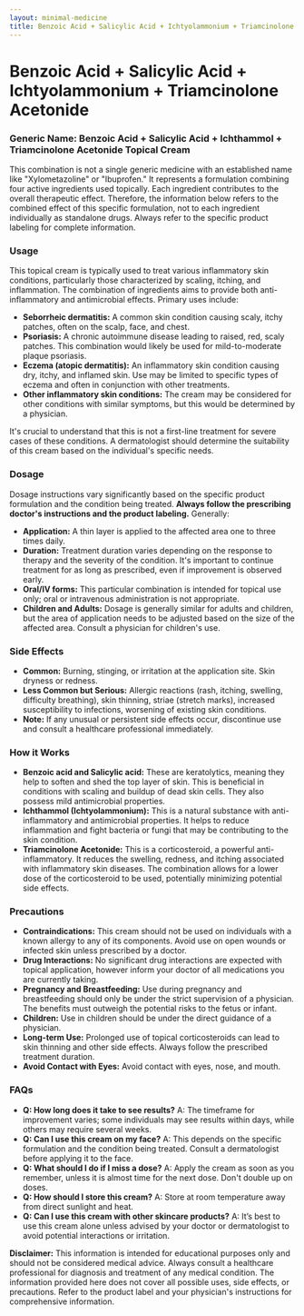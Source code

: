 ```yaml
---
layout: minimal-medicine
title: Benzoic Acid + Salicylic Acid + Ichtyolammonium + Triamcinolone Acetonide
---
```


# Benzoic Acid + Salicylic Acid + Ichtyolammonium + Triamcinolone Acetonide
### Generic Name:  Benzoic Acid + Salicylic Acid + Ichthammol + Triamcinolone Acetonide Topical Cream

This combination is not a single generic medicine with an established name like "Xylometazoline" or "Ibuprofen." It represents a formulation combining four active ingredients used topically.  Each ingredient contributes to the overall therapeutic effect.  Therefore, the information below refers to the combined effect of this specific formulation, not to each ingredient individually as standalone drugs.  Always refer to the specific product labeling for complete information.


### Usage

This topical cream is typically used to treat various inflammatory skin conditions, particularly those characterized by scaling, itching, and inflammation. The combination of ingredients aims to provide both anti-inflammatory and antimicrobial effects.  Primary uses include:

* **Seborrheic dermatitis:** A common skin condition causing scaly, itchy patches, often on the scalp, face, and chest.
* **Psoriasis:** A chronic autoimmune disease leading to raised, red, scaly patches.  This combination would likely be used for mild-to-moderate plaque psoriasis.
* **Eczema (atopic dermatitis):** An inflammatory skin condition causing dry, itchy, and inflamed skin. Use may be limited to specific types of eczema and often in conjunction with other treatments.
* **Other inflammatory skin conditions:**  The cream may be considered for other conditions with similar symptoms, but this would be determined by a physician.

It's crucial to understand that this is not a first-line treatment for severe cases of these conditions.  A dermatologist should determine the suitability of this cream based on the individual's specific needs.


### Dosage

Dosage instructions vary significantly based on the specific product formulation and the condition being treated.  **Always follow the prescribing doctor's instructions and the product labeling.**  Generally:

* **Application:** A thin layer is applied to the affected area one to three times daily.
* **Duration:** Treatment duration varies depending on the response to therapy and the severity of the condition. It's important to continue treatment for as long as prescribed, even if improvement is observed early.
* **Oral/IV forms:** This particular combination is intended for topical use only; oral or intravenous administration is not appropriate.
* **Children and Adults:**  Dosage is generally similar for adults and children, but the area of application needs to be adjusted based on the size of the affected area. Consult a physician for children's use.



### Side Effects

* **Common:** Burning, stinging, or irritation at the application site.  Skin dryness or redness.
* **Less Common but Serious:** Allergic reactions (rash, itching, swelling, difficulty breathing), skin thinning, striae (stretch marks), increased susceptibility to infections,  worsening of existing skin conditions.
* **Note:** If any unusual or persistent side effects occur, discontinue use and consult a healthcare professional immediately.



### How it Works

* **Benzoic acid and Salicylic acid:**  These are keratolytics, meaning they help to soften and shed the top layer of skin. This is beneficial in conditions with scaling and buildup of dead skin cells.  They also possess mild antimicrobial properties.
* **Ichthammol (Ichtyolammonium):**  This is a natural substance with anti-inflammatory and antimicrobial properties. It helps to reduce inflammation and fight bacteria or fungi that may be contributing to the skin condition.
* **Triamcinolone Acetonide:** This is a corticosteroid, a powerful anti-inflammatory. It reduces the swelling, redness, and itching associated with inflammatory skin diseases.  The combination allows for a lower dose of the corticosteroid to be used, potentially minimizing potential side effects.


### Precautions

* **Contraindications:**  This cream should not be used on individuals with a known allergy to any of its components.  Avoid use on open wounds or infected skin unless prescribed by a doctor.
* **Drug Interactions:**  No significant drug interactions are expected with topical application, however inform your doctor of all medications you are currently taking.
* **Pregnancy and Breastfeeding:** Use during pregnancy and breastfeeding should only be under the strict supervision of a physician. The benefits must outweigh the potential risks to the fetus or infant.
* **Children:**  Use in children should be under the direct guidance of a physician.
* **Long-term Use:** Prolonged use of topical corticosteroids can lead to skin thinning and other side effects.  Always follow the prescribed treatment duration.
* **Avoid Contact with Eyes:** Avoid contact with eyes, nose, and mouth.


### FAQs

* **Q: How long does it take to see results?** A:  The timeframe for improvement varies; some individuals may see results within days, while others may require several weeks.
* **Q: Can I use this cream on my face?** A:  This depends on the specific formulation and the condition being treated.  Consult a dermatologist before applying it to the face.
* **Q: What should I do if I miss a dose?** A: Apply the cream as soon as you remember, unless it is almost time for the next dose. Don't double up on doses.
* **Q: How should I store this cream?** A: Store at room temperature away from direct sunlight and heat.
* **Q: Can I use this cream with other skincare products?** A:  It’s best to use this cream alone unless advised by your doctor or dermatologist to avoid potential interactions or irritation.

**Disclaimer:** This information is intended for educational purposes only and should not be considered medical advice. Always consult a healthcare professional for diagnosis and treatment of any medical condition.  The information provided here does not cover all possible uses, side effects, or precautions.  Refer to the product label and your physician's instructions for comprehensive information.
